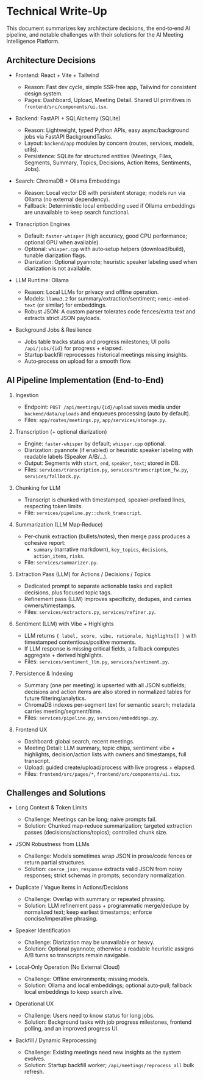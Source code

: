 # Technical Write‑Up

This document summarizes key architecture decisions, the end‑to‑end AI pipeline, and notable challenges with their solutions for the AI Meeting Intelligence Platform.

## Architecture Decisions

- Frontend: React + Vite + Tailwind
  - Reason: Fast dev cycle, simple SSR‑free app, Tailwind for consistent design system.
  - Pages: Dashboard, Upload, Meeting Detail. Shared UI primitives in `frontend/src/components/ui.tsx`.

- Backend: FastAPI + SQLAlchemy (SQLite)
  - Reason: Lightweight, typed Python APIs, easy async/background jobs via FastAPI BackgroundTasks.
  - Layout: `backend/app` modules by concern (routes, services, models, utils).
  - Persistence: SQLite for structured entities (Meetings, Files, Segments, Summary, Topics, Decisions, Action Items, Sentiments, Jobs).

- Search: ChromaDB + Ollama Embeddings
  - Reason: Local vector DB with persistent storage; models run via Ollama (no external dependency).
  - Fallback: Deterministic local embedding used if Ollama embeddings are unavailable to keep search functional.

- Transcription Engines
  - Default: `faster-whisper` (high accuracy, good CPU performance; optional GPU when available).
  - Optional: `whisper.cpp` with auto‑setup helpers (download/build), tunable diarization flags.
  - Diarization: Optional pyannote; heuristic speaker labeling used when diarization is not available.

- LLM Runtime: Ollama
  - Reason: Local LLMs for privacy and offline operation.
  - Models: `llama3.2` for summary/extraction/sentiment; `nomic-embed-text` (or similar) for embeddings.
  - Robust JSON: A custom parser tolerates code fences/extra text and extracts strict JSON payloads.

- Background Jobs & Resilience
  - Jobs table tracks status and progress milestones; UI polls `/api/jobs/{id}` for progress + elapsed.
  - Startup backfill reprocesses historical meetings missing insights.
  - Auto‑process on upload for a smooth flow.

## AI Pipeline Implementation (End‑to‑End)

1) Ingestion
   - Endpoint: `POST /api/meetings/{id}/upload` saves media under `backend/data/uploads` and enqueues processing (auto by default).
   - Files: `app/routes/meetings.py`, `app/services/storage.py`.

2) Transcription (+ optional diarization)
   - Engine: `faster-whisper` by default; `whisper.cpp` optional.
   - Diarization: pyannote (if enabled) or heuristic speaker labeling with readable labels (Speaker A/B/…).
   - Output: Segments with `start`, `end`, `speaker`, `text`; stored in DB.
   - Files: `services/transcription.py`, `services/transcription_fw.py`, `services/fallback.py`.

3) Chunking for LLM
   - Transcript is chunked with timestamped, speaker‑prefixed lines, respecting token limits.
   - File: `services/pipeline.py::chunk_transcript`.

4) Summarization (LLM Map‑Reduce)
   - Per‑chunk extraction (bullets/notes), then merge pass produces a cohesive report:
     - `summary` (narrative markdown), `key_topics`, `decisions`, `action_items`, `risks`.
   - File: `services/summarizer.py`.

5) Extraction Pass (LLM) for Actions / Decisions / Topics
   - Dedicated prompt to separate actionable tasks and explicit decisions, plus focused topic tags.
   - Refinement pass (LLM) improves specificity, dedupes, and carries owners/timestamps.
   - Files: `services/extractors.py`, `services/refiner.py`.

6) Sentiment (LLM) with Vibe + Highlights
   - LLM returns `{ label, score, vibe, rationale, highlights[] }` with timestamped contentious/positive moments.
   - If LLM response is missing critical fields, a fallback computes aggregate + derived highlights.
   - Files: `services/sentiment_llm.py`, `services/sentiment.py`.

7) Persistence & Indexing
   - Summary (one per meeting) is upserted with all JSON subfields; decisions and action items are also stored in normalized tables for future filtering/analytics.
   - ChromaDB indexes per‑segment text for semantic search; metadata carries meeting/segment/time.
   - Files: `services/pipeline.py`, `services/embeddings.py`.

8) Frontend UX
   - Dashboard: global search, recent meetings.
   - Meeting Detail: LLM summary, topic chips, sentiment vibe + highlights, decision/action lists with owners and timestamps, full transcript.
   - Upload: guided create/upload/process with live progress + elapsed.
   - Files: `frontend/src/pages/*`, `frontend/src/components/ui.tsx`.

## Challenges and Solutions

- Long Context & Token Limits
  - Challenge: Meetings can be long; naive prompts fail.
  - Solution: Chunked map‑reduce summarization; targeted extraction passes (decisions/actions/topics); controlled chunk size.

- JSON Robustness from LLMs
  - Challenge: Models sometimes wrap JSON in prose/code fences or return partial structures.
  - Solution: `coerce_json_response` extracts valid JSON from noisy responses; strict schemas in prompts; secondary normalization.

- Duplicate / Vague Items in Actions/Decisions
  - Challenge: Overlap with summary or repeated phrasing.
  - Solution: LLM refinement pass + programmatic merge/dedupe by normalized text; keep earliest timestamps; enforce concise/imperative phrasing.

- Speaker Identification
  - Challenge: Diarization may be unavailable or heavy.
  - Solution: Optional pyannote; otherwise a readable heuristic assigns A/B turns so transcripts remain navigable.

- Local‑Only Operation (No External Cloud)
  - Challenge: Offline environments; missing models.
  - Solution: Ollama and local embeddings; optional auto‑pull; fallback local embeddings to keep search alive.

- Operational UX
  - Challenge: Users need to know status for long jobs.
  - Solution: Background tasks with job progress milestones, frontend polling, and an improved progress UI.

- Backfill / Dynamic Reprocessing
  - Challenge: Existing meetings need new insights as the system evolves.
  - Solution: Startup backfill worker; `/api/meetings/reprocess_all` bulk refresh.


